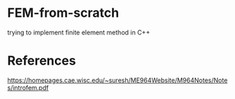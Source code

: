 # FEM-from-scratch
trying to implement finite element method in C++

# References
https://homepages.cae.wisc.edu/~suresh/ME964Website/M964Notes/Notes/introfem.pdf